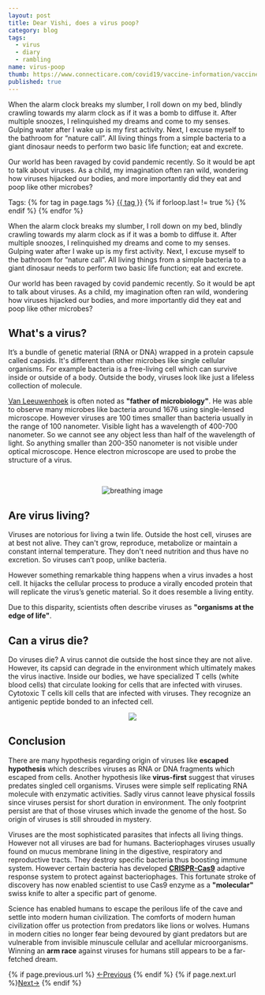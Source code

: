 ```yaml
---
layout: post
title: Dear Vishi, does a virus poop?
category: blog
tags:
  - virus
  - diary
  - rambling
name: virus-poop
thumb: https://www.connecticare.com/covid19/vaccine-information/vaccine-safety/what-is-a-virus/_jcr_content/root/responsivegrid/article_header/hero-image.coreimg.jpeg/1613067254150/covid-vaccine-images-4.jpeg
published: true
---
```


<p>When the alarm clock breaks my slumber, I roll down on my bed, blindly crawling towards my alarm clock as if it was a bomb to diffuse it. After multiple snoozes, I relinquished my dreams and come to my senses. Gulping water after I wake up is my first activity. Next, I excuse myself to the bathroom for “nature call”. All living things from a simple bacteria to a giant dinosaur needs to perform two basic life function; eat and excrete.</p>

Our world has been ravaged by covid pandemic recently. So it would be apt to talk about viruses. As a child, my imagination often ran wild, wondering how viruses hijacked our bodies, and more importantly did they eat and poop like other microbes?<!-- truncate_here -->
<p>Tags: {% for tag in page.tags %} <a class="mytag" href="/tag/{{ tag }}" title="View posts tagged with &quot;{{ tag }}&quot;">{{ tag }}</a>  {% if forloop.last != true %} {% endif %} {% endfor %} </p>


When the alarm clock breaks my slumber, I roll down on my bed, blindly crawling towards my alarm clock as if it was a bomb to diffuse it. After multiple snoozes, I relinquished my dreams and come to my senses. Gulping water after I wake up is my first activity. Next, I excuse myself to the bathroom for “nature call”. All living things from a simple bacteria to a giant dinosaur needs to perform two basic life function; eat and excrete.

Our world has been ravaged by covid pandemic recently. So it would be apt to talk about viruses. As a child, my imagination often ran wild, wondering how viruses hijacked our bodies, and more importantly did they eat and poop like other microbes?

## What's a virus? 

It’s a bundle of genetic material (RNA or DNA) wrapped in a protein capsule called capsids. It's different than other microbes like single cellular organisms. For example bacteria is a free-living cell which can survive inside or outside of a body. Outside the body, viruses look like just a lifeless collection of molecule. 

[Van Leeuwenhoek](https://en.wikipedia.org/wiki/Antonie_van_Leeuwenhoek) is often noted as **"father of microbiology"**. He was able to observe many microbes like bacteria around 1676 using single-lensed microscope. However viruses are 100 times smaller than bacteria usually in the range of 100 nanometer. Visible light has a wavelength of 400-700 nanometer. So we cannot see any object less than half of the wavelength of light. So anything smaller than 200-350 nanometer is not visible under optical microscope. Hence electron microscope are used to probe the structure of a virus. 



<br>
<p>
<center>
<img src="https://www.researchgate.net/profile/Pedro-Junger/publication/344394476/figure/fig1/AS:940202503725056@1601173153039/Viruses-are-extremely-small-20-200-nm-smaller-than-bacterial-cells-1000-nm-which.png" alt="breathing image">
</center>
</p>




## Are virus living?

Viruses are notorious for living a twin life. Outside the host cell, viruses are at best not alive. They can't grow, reproduce, metabolize or maintain a constant internal temperature. They don't need nutrition and thus have no excretion. So viruses can’t poop, unlike bacteria.


However something remarkable thing happens when a virus invades a host cell. It hijacks the cellular process to produce a virally encoded protein that will replicate the virus’s genetic material. So it does resemble a living entity.

Due to this disparity, scientists often describe viruses as **"organisms at the edge of life"**.

## Can a virus die?

Do viruses die? A virus cannot die outside the host since they are not alive. However, its capsid can degrade in the environment which ultimately makes the virus inactive. Inside our bodies, we have specialized T cells (white blood cells) that circulate looking for cells that are infected with viruses. Cytotoxic T cells kill cells that are infected with viruses. They recognize an antigenic peptide bonded to an infected cell.

<p> 
<center>
<img src="https://i.imgur.com/P3t5Lf2.png" >
</center>
</p>

## Conclusion

There are many hypothesis regarding origin of viruses like **escaped hypothesis** which describes viruses as RNA or DNA fragments which escaped from cells. Another hypothesis like **virus-first** suggest that viruses predates singled cell organisms. Viruses were simple self replicating RNA molecule with enzymatic activities. Sadly virus cannot leave physical fossils since viruses persist for short duration in environment. The only footprint persist are that of those viruses which invade the genome of the host. So origin of viruses is still shrouded in mystery.


Viruses are the most sophisticated parasites that infects all living things. However not all viruses are bad for humans. Bacteriophages viruses usually found on mucus membrane lining in the digestive, respiratory and reproductive tracts. They destroy specific bacteria thus boosting immune system. However certain bacteria has developed **[CRISPR-Cas9](https://en.wikipedia.org/wiki/CRISPR)** adaptive response system to protect against bacteriophages. This fortunate stroke of discovery has now enabled scientist to use Cas9 enzyme as a **"molecular"** swiss knife to alter a specific part of genome.


Science has enabled humans to escape the perilous life of the cave and settle into modern human civilization. The comforts of modern human civilization offer us protection from predators like lions or wolves. Humans in modern cities no longer fear being devoured by giant predators but are vulnerable from invisible minuscule cellular and acellular microorganisms. Winning an **arm race** against viruses for humans still appears to be a far-fetched dream.

  
<nav class="pagination clear" style="padding-bottom:20px;">
{% if page.previous.url %} <a class="prev-item" href="{{page.previous.url}}" title="Previous Post: {{page.previous.title}}">&larr;Previous</a>   {% endif %}  {% if page.next.url %}<a class="next-item" href="{{page.next.url}}" title="Next Post: {{page.next.title}}">Next&rarr;</a>         {% endif %}
</nav>

